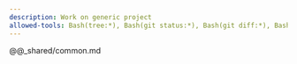 ```yaml
---
description: Work on generic project
allowed-tools: Bash(tree:*), Bash(git status:*), Bash(git diff:*), Bash(jq:*), Bash(meta-composer:*)
---
```

@@_shared/common.md
